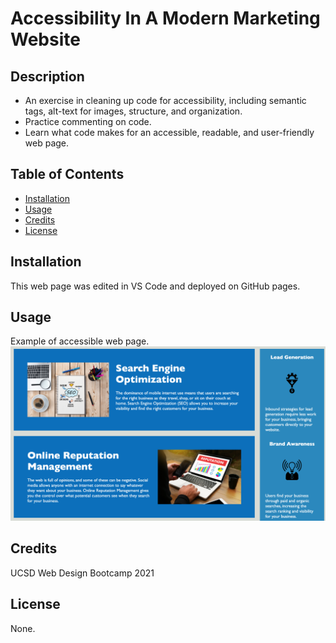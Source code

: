 # Accessibility In A Modern Marketing Website
## Description
- An exercise in cleaning up code for accessibility, including semantic tags, alt-text for images, structure, and organization.
- Practice commenting on code.
- Learn what code makes for an accessible, readable, and user-friendly web page.
## Table of Contents
- [Installation](#installation)
- [Usage](#usage)
- [Credits](#credits)
- [License](#license)
## Installation
This web page was edited in VS Code and deployed on GitHub pages.
## Usage
Example of accessible web page.
    ![Screenshot of Web Page](./assets/images/screenshot.png)
## Credits
UCSD Web Design Bootcamp 2021
## License
None.
